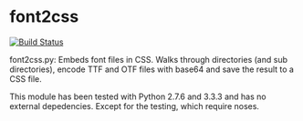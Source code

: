 font2css
========

[![Build Status](https://travis-ci.org/j-martin/font2css.png?branch=master)](https://travis-ci.org/j-martin/font2css)

font2css.py: Embeds font files in CSS.  Walks through directories (and sub directories), encode TTF and OTF files with base64 and save the result to a CSS file.

This module has been tested with Python 2.7.6 and 3.3.3 and has no external depedencies. Except for the testing, which require noses.
